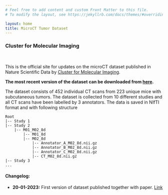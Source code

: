 ```yaml
---
# Feel free to add content and custom Front Matter to this file.
# To modify the layout, see https://jekyllrb.com/docs/themes/#overriding-theme-defaults

layout: home
title: MicroCT Tumor Dataset
---
```

### Cluster for Molecular Imaging
&nbsp;


This is the official site for updates on the microCT dataset published in Nature Scientific Data by 
[Cluster for Molecular Imaging](https://www.rigshospitalet.dk/afdelinger-og-klinikker/diagnostisk/klinisk-fysiologi-og-nuklearmedicin/forskning/Sider/cluster-for-molecular-imaging.aspx).

**The most recent version of the dataset can be downloaded from [here](https://erda.ku.dk/archives/ff0a03a995ea2024d86090b65e341daf/published-archive.html).**

The dataset consists of 452 individual CT scans from 223 unique mice with subcutaneous tumors. The dataset is collected from 10 different studies and all CT scans have been labelled by 3 annotators. The data is saved in NIfTI format and with following structure
```
Root
|-- Study 1
|-- Study 2
    |-- M01_M02_8d
        |-- M01_8d
        |-- M02_8d
            |-- Annotator_A_M02_8d.nii.gz         
            |-- Annotator_B_M02_8d.nii.gz         
            |-- Annotator_C_M02_8d.nii.gz
            |-- CT_M02_8d.nii.gz
|-- Study 3
...
```

#### **Changelog**:
* **20-01-2023:** First version of dataset published together with paper. [Link](https://erda.ku.dk/archives/ff0a03a995ea2024d86090b65e341daf/published-archive.html)